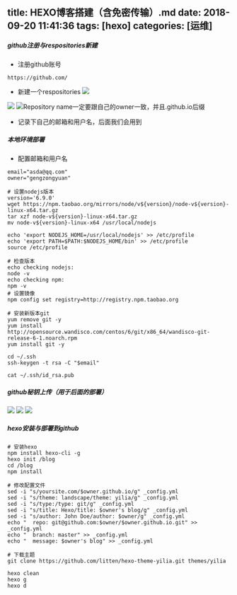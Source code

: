 title: HEXO博客搭建（含免密传输）.md
date: 2018-09-20 11:41:36
tags: [hexo]
categories: [运维]
---

##### github注册与respositories新建
- 注册github账号
```
https://github.com/
```
- 新建一个respositories
![](https://upload-images.jianshu.io/upload_images/2572206-e0e984c260de9492.png?imageMogr2/auto-orient/strip%7CimageView2/2/w/1240)
<!--more-->
![](https://upload-images.jianshu.io/upload_images/2572206-bbfaa099ae6b5bd4.png?imageMogr2/auto-orient/strip%7CimageView2/2/w/1240)
![Repository name一定要跟自己的owner一致，并且.github.io后缀](https://upload-images.jianshu.io/upload_images/2572206-2cee92644d185418.png?imageMogr2/auto-orient/strip%7CimageView2/2/w/1240)

- 记录下自己的邮箱和用户名，后面我们会用到

##### 本地环境部署
- 配置邮箱和用户名
```
email="asda@qq.com"
owner="gengzongyuan"
```
```
# 设置nodejs版本
version='6.9.0'
wget https://npm.taobao.org/mirrors/node/v${version}/node-v${version}-linux-x64.tar.gz
tar xzf node-v${version}-linux-x64.tar.gz
mv node-v${version}-linux-x64 /usr/local/nodejs

echo 'export NODEJS_HOME=/usr/local/nodejs' >> /etc/profile
echo 'export PATH=$PATH:$NODEJS_HOME/bin' >> /etc/profile
source /etc/profile

# 检查版本
echo checking nodejs:
node -v
echo checking npm:
npm -v
# 设置镜像
npm config set registry=http://registry.npm.taobao.org

# 安装新版本git
yum remove git -y
yum install http://opensource.wandisco.com/centos/6/git/x86_64/wandisco-git-release-6-1.noarch.rpm
yum install git -y

cd ~/.ssh
ssh-keygen -t rsa -C "$email"
```
```
cat ~/.ssh/id_rsa.pub
```
##### github秘钥上传（用于后面的部署）
![](https://upload-images.jianshu.io/upload_images/2572206-9344d32f860af3c9.png?imageMogr2/auto-orient/strip%7CimageView2/2/w/1240)
![](https://upload-images.jianshu.io/upload_images/2572206-63ef8018fc54185b.png?imageMogr2/auto-orient/strip%7CimageView2/2/w/1240)
![](https://upload-images.jianshu.io/upload_images/2572206-58ff6a9bdf0aa67e.png?imageMogr2/auto-orient/strip%7CimageView2/2/w/1240)

##### hexo安装与部署到github
```
# 安装hexo
npm install hexo-cli -g
hexo init /blog
cd /blog
npm install

# 修改配置文件
sed -i "s/yoursite.com/$owner.github.io/g" _config.yml
sed -i "s/theme: landscape/theme: yilia/g" _config.yml
sed -i "s/type:/type: git/g" _config.yml
sed -i "s/title: Hexo/title: $owner's blog/g" _config.yml
sed -i "s/author: John Doe/author: $owner/g" _config.yml
echo "  repo: git@github.com:$owner/$owner.github.io.git" >> _config.yml
echo "  branch: master" >> _config.yml
echo "  message: $owner's blog" >> _config.yml

# 下载主题
git clone https://github.com/litten/hexo-theme-yilia.git themes/yilia

hexo clean
hexo g
hexo d
```



